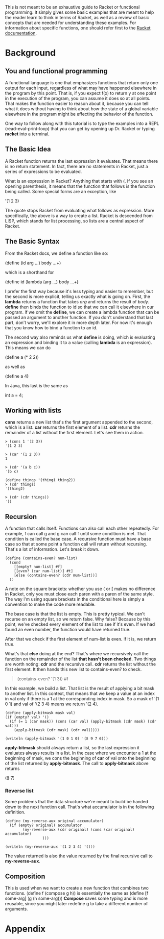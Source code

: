 This is not meant to be an exhaustive guide to Racket or functional programming. It simply gives some basic examples that are meant to help the reader learn to think in terms of Racket, as well as a review of basic concepts that are needed for understanding these examples. For information about specific functions, one should refer first to the [Racket documentation](https://docs.racket-lang.org/reference/).

# Background
## You and functional programming
A functional language is one that emphasizes functions that return only one output for each input, regardless of what may have happened elsewhere in the program by this point. That is, if you expect f(x) to return y at one point in the execution of the program, you can assume it does so at all points. That makes the function easier to reason about it, because you can tell what it does without having to think about how the state of a global variable elsewhere in the program might be effecting the behavior of the function.

One way to follow along with this tutorial is to type the examples into a REPL (read-eval-print-loop) that you can get by opening up Dr. Racket or typing **racket** into a terminal.

## The Basic Idea
A Racket function returns the last expression it evaluates. That means there is no return statement. In fact, there are no statements in Racket, just a series of expressions to be evaluated.

What is an expression in Racket? Anything that starts with (. If you see an opening parenthesis, it means that the function that follows is the function being called. Some special forms are an exception, like

'(1 2 3)

The quote stops Racket from evaluating what follows as expression. More specifically, the above is a way to create a list. Racket is descended from LISP, which stands for list processing, so lists are a central aspect of Racket.

## The Basic Syntax

From the Racket docs, we define a function like so:

(define (id arg ...) body ...+)

which is a shorthand for

(define id (lambda (arg ...) body ...+)

I prefer the first way because it's less typing and easier to remember, but the second is more explicit, telling us exactly what is going on. First, the **lambda** returns a function that takes *arg* and returns the result of *body*. **define** then binds the function to id so that we can call it elsewhere in our program. If we omit the **define**, we can create a lambda function that can be passed an argument to another function. If you don't understand that last part, don't worry, we'll explore it in more depth later. For now it's enough that you know how to bind a function to an id.

The second way also reminds us what **define** is doing, which is evaluating an expression and binding it to a value (calling **lambda** is an expression). This means we can do

(define a (\* 2 2))

as well as

(define a 4)

In Java, this last is the same as

int a = 4;

## Working with lists
**cons** returns a new list that's the first argument appended to the second, which is a list. **car** returns the first element of a list. **cdr** returns the remainder of a list without the first element. Let's see them in action.
```
> (cons 1 '(2 3))
'(1 2 3)

> (car '(1 2 3))
1

> (cdr '(a b c))
'(b c)

(define things '(thing1 thing2))
> (cdr things)
'(thing2)

> (cdr (cdr things))
'()
```
## Recursion
A function that calls itself. Functions can also call each other repeatedly. For example, f can call g and g can call f until some condition is met. That condition is called the base case. A recursive function must have a base case so that at some point a function call will return without recursing. That's a lot of information. Let's break it down.
```
(define (contains-even? num-list)
  (cond
    [[empty? num-list] #f]
    [[even? (car num-list)] #t]
    [else (contains-even? (cdr num-list))]
  ))
```
A note on the square brackets: whether you use ( or \[ makes no difference in Racket, only you must close each paren with a paren of the same style. The way I'm using square brackets in the conditional here is simply a convention to make the code more readable.

The base case is that the list is empty. This is pretty typical. We can't recurse on an empty list, so we return false. Why false? Because by this point, we've checked every element of the list to see if it's even. If we had found an even number, the function would have returned true.

After that we check if the first element of num-list is even. If it is, we return true.

What's that **else** doing at the end? That's where we recursively call the function on the remainder of the list **that hasn't been checked**. Two things are worth noting: **cdr** and the recursive call. **cdr** returns the list without the first element. It then hands this new list to contains-even? to check.

> (contains-even? '(1 3))
\#f

In this example, we build a list. That list is the result of applying a bit mask to another list. In this context, that means that we keep a value at an index in val only if there is a 1 at the corresponding index in mask. So a mask of '(1 0 1) and val of '(2 3 4) means we return '(2 4). 
```
(define (apply-bitmask mask val)
(if (empty? val) '()
  (if (= 1 (car mask)) (cons (car val) (apply-bitmask (cdr mask) (cdr val))) 
    (apply-bitmask (cdr mask) (cdr val)))))

(writeln (apply-bitmask '(1 0 1 0) '(8 9 7 6)))
```

**apply-bitmask** should always return a list, so the last expression it evaluates always results in a list. In the case where we encounter a 1 at the beginning of mask, we cons the beginning of **car** of val onto the beginning of the list returned by **apply-bitmask**. The call to **apply-bitmask** above returns

(8 7)

### Reverse list

Some problems that the data structure we're meant to build be handed down to the next function call. That's what accumulator is in the following definition.
```
(define (my-reverse-aux original accumulator)
  (if (empty? original) accumulator
        (my-reverse-aux (cdr original) (cons (car original) accumulator)
                 )))

(writeln (my-reverse-aux '(1 2 3 4) '()))
```
The value returned is also the value returned by the final recursive call to **my-reverse-aux**.



## Composition
This is used when we want to create a new function that combines two functions.
(define f (compose g h))
is essentially the same as
(define [f some-arg] (g (h some-arg)))
**Compose** saves some typing and is more reusable, since you might later redefine g to take a different number of arguments.

# Appendix
